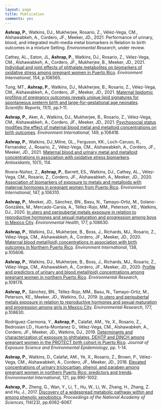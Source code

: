 ```yaml
---
layout: page
title: Publication
comments: yes
---
```

**Ashrap, P.**, Watkins, DJ., Mukherjee, Rosario, Z., Vélez-Vega, CM., Alshawabkeh, A., Cordero, JF., Meeker, JD., 2021. Performance of urinary, blood, and integrated multi-media metal biomarkers in Relation to birth outcomes in a mixture Setting. *Environmental Research*, under review.

Cathey, AL., Eaton, JL, **Ashrap, P.**, Watkins, DJ., Rosario, Z., Vélez-Vega, CM., Alshawabkeh, A., Cordero, JF., Mukherjee, B., Meeker, JD., 2021. [Individual and joint effects of phthalate metabolites on biomarkers of oxidative stress among pregnant women in Puerto Rico](https://www.sciencedirect.com/science/article/pii/S0160412021001902). *Environment International*, 154, p.106565.

Tung, MT., **Ashrap, P.**, Watkins, DJ., Mukherjee, B., Rosario, Z., Vélez-Vega, CM., Alshawabkeh, A., Cordero, JF., Meeker, JD., 2021. [Maternal lipidomic profiling of pregnancy outcomes reveals unique lipid signatures for spontaneous preterm birth and large-for-gestational age neonates](https://www.nature.com/articles/s41598-021-87472-9). *Scientific Reports*, 11(1), pp.1-11.

**Ashrap, P.**, Aker, A., Watkins, DJ., Mukherjee, B., Rosario, Z., Vélez-Vega, CM., Alshawabkeh, A., Cordero, JF., Meeker, JD., 2021. [Psychosocial status modifies the effect of maternal blood metal and metalloid concentrations on birth outcomes](https://www.sciencedirect.com/science/article/pii/S0160412021000428). *Environment International*, 149, p.106418.

**Ashrap, P.**, Watkins, DJ.,Milne, GL., Ferguson, KK., Loch-Caruso, R., Fernandez, J., Rosario, Z., Vélez-Vega, CM., Alshawabkeh, A., Cordero, JF., Meeker, JD., 2021. [Maternal blood and urinary metal and metalloid concentrations in association with oxidative stress biomarkers](https://www.mdpi.com/2076-3921/10/1/114). *Antioxidants*, 10(1), 114.

Rivera-Núñez, Z., **Ashrap, P.**, Barrett, ES., Watkins, DJ., Cathey, AL., Vélez-Vega, CM., Rosario, Z., Cordero, JF., Alshawabkeh, A., Meeker, JD., 2020. [Association of biomarkers of exposure to metals and metalloids with maternal hormones in pregnant women from Puerto Rico](https://www.sciencedirect.com/science/article/pii/S0160412020322650). *Environment International*, 147, p.106310.

**Ashrap, P.**, Meeker, JD., Sánchez, BN., Basu, N., Tamayo-Ortiz, M., Solano-Gonzáles, M., Mercado-Carsía, A., Téllez-Rojo, MM., Peterson, KE., Watkins, DJ., 2020. [In utero and peripubertal metals exposure in relation to reproductive hormones and sexual maturation and progression among boys in Mexico City](https://ehjournal.biomedcentral.com/articles/10.1186/s12940-020-00672-0). *Environmental Health*, 177, p.108630.

**Ashrap, P.**, Watkins, DJ., Mukherjee, B., Boss, J., Richards, MJ., Rosario, Z., Vélez-Vega, CM., Alshawabkeh, A., Cordero, JF., Meeker, JD., 2020. [Maternal blood metal(loid) concentrations in association with birth outcomes in Northern Puerto Rico](https://doi.org/10.1016/j.envint.2020.105606). *Environment International*, 138, p.105606.

**Ashrap, P.**, Watkins, DJ., Mukherjee, B., Boss, J., Richards, MJ., Rosario, Z., Vélez-Vega, CM., Alshawabkeh, A., Cordero, JF., Meeker, JD., 2020. [Profile and predictors of urinary and blood metal(loid) concentrations among pregnant women in northern Puerto Rico](https://doi.org/10.1016/j.envres.2020.109178). *Environmental Research*, p.109178.

**Ashrap, P.**, Sánchez, BN., Téllez-Rojo, MM., Basu, N., Tamayo-Ortiz, M., Peterson, KE., Meeker, JD., Watkins, DJ., 2019. [In utero and peripubertal metals exposure in relation to reproductive hormones and sexual maturation and progression among girls in Mexico City](https://doi.org/10.1016/j.envres.2019.108630). *Environmental Research*, 177, p.108630.

Rodríguez-Carmona, Y., **Ashrap, P.**, Calafat, AM., Ye, X., Rosario, Z., Bedrosian LD., Huerta-Montanez G., Vélez-Vega, CM., Alshawabkeh, A., Cordero, JF., Meeker, JD., Watkins, DJ., 2019. [Determinants and characterization of exposure to phthalates, DEHTP and DINCH among pregnant women in the PROTECT birth cohort in Puerto Rico](https://doi.org/10.1038/s41370-019-0168-8). *Journal of Exposure Science and Environmental Epidemiology*, pp. 1-14.

**Ashrap, P.**, Watkins, D., Calafat, AM., Ye, X., Rosario, Z., Brown, P., Vélez-Vega, CM., Alshawabkeh, A., Cordero, JF., Meeker, JD., 2018. [Elevated concentrations of urinary triclocarban, phenol, and paraben among pregnant women in northern Puerto Rico: predictors and trends](https://doi.org/10.1016/j.envint.2018.08.020). *Environmental International*, 121, pp.990-1002. 

**Ashrap, P.**, Zheng, G., Wan, Y., Li, T., Hu, W., Li, W., Zhang, H., Zhang, Z. and Hu, J., 2017. [Discovery of a widespread metabolic pathway within and among phenolic xenobiotics](https://doi.org/10.1073/pnas.1700558114). *Proceedings of the National Academy of Sciences*, 114(23), pp.6062-6067. 

